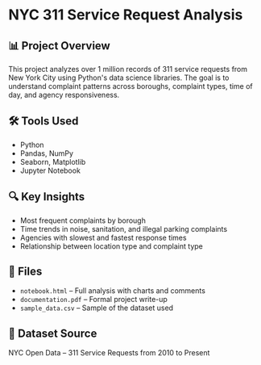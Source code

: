 # NYC 311 Service Request Analysis

## 📊 Project Overview
This project analyzes over 1 million records of 311 service requests from New York City using Python's data science libraries. The goal is to understand complaint patterns across boroughs, complaint types, time of day, and agency responsiveness.

## 🛠 Tools Used
- Python
- Pandas, NumPy
- Seaborn, Matplotlib
- Jupyter Notebook

## 🔍 Key Insights
- Most frequent complaints by borough
- Time trends in noise, sanitation, and illegal parking complaints
- Agencies with slowest and fastest response times
- Relationship between location type and complaint type

## 📁 Files
- `notebook.html` – Full analysis with charts and comments
- `documentation.pdf` – Formal project write-up
- `sample_data.csv` – Sample of the dataset used

## 📎 Dataset Source
NYC Open Data – 311 Service Requests from 2010 to Present
